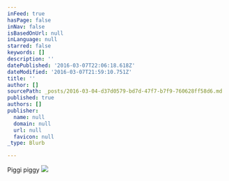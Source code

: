 ```yaml
---
inFeed: true
hasPage: false
inNav: false
isBasedOnUrl: null
inLanguage: null
starred: false
keywords: []
description: ''
datePublished: '2016-03-07T22:06:18.618Z'
dateModified: '2016-03-07T21:59:10.751Z'
title: ''
author: []
sourcePath: _posts/2016-03-04-d37d0579-bd7d-47f7-b7f9-760628ff58d6.md
published: true
authors: []
publisher:
  name: null
  domain: null
  url: null
  favicon: null
_type: Blurb

---
```

Piggi piggy
![](https://the-grid-user-content.s3-us-west-2.amazonaws.com/944ab4b8-5540-4663-b5d0-9e23f4911417.jpg)